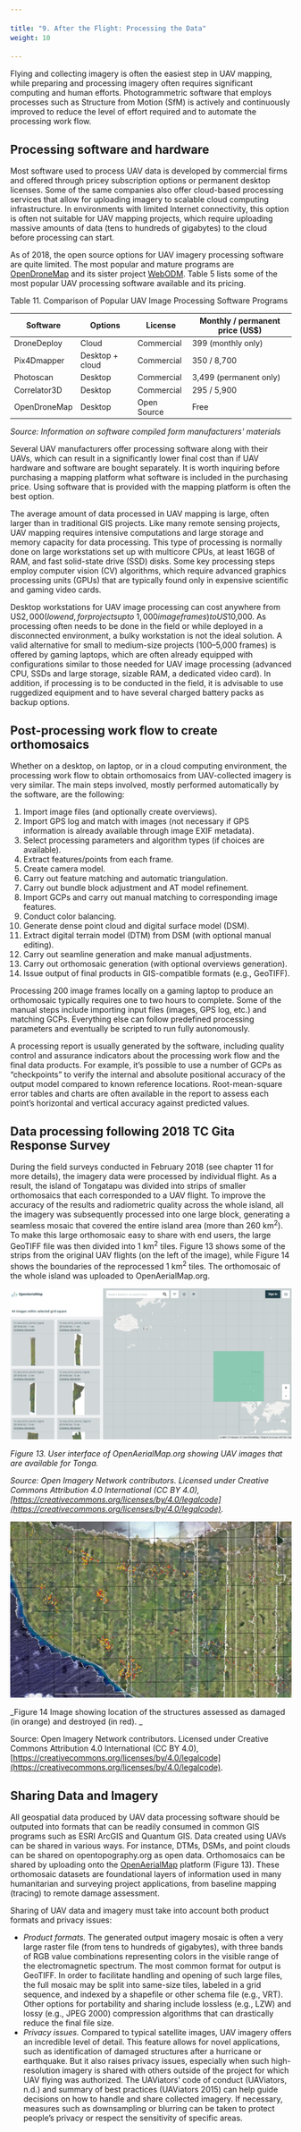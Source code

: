 ```yaml
---

title: "9. After the Flight: Processing the Data"
weight: 10

---
```


Flying and collecting imagery is often the easiest step in UAV mapping, while preparing and processing imagery often requires significant computing and human efforts. Photogrammetric software that employs processes such as Structure from Motion (SfM) is actively and continuously improved to reduce the level of effort required and to automate the processing work flow.


## Processing software and hardware

Most software used to process UAV data is developed by commercial firms and offered through pricey subscription options or permanent desktop licenses. Some of the same companies also offer cloud-based processing services that allow for uploading imagery to scalable cloud computing infrastructure. In environments with limited Internet connectivity, this option is often not suitable for UAV mapping projects, which require uploading massive amounts of data (tens to hundreds of gigabytes) to the cloud before processing can start.

As of 2018, the open source options for UAV imagery processing software are quite limited. The most popular and mature programs are [OpenDroneMap](http://opendronemap.org/) and its sister project [WebODM](https://www.webodm.org). Table 5 lists some of the most popular UAV processing software available and its pricing.

Table 11. Comparison of Popular UAV Image Processing Software Programs


|Software|Options|License|Monthly / permanent price (US$)|
|--- |--- |--- |--- |
|DroneDeploy|Cloud|Commercial|399 (monthly only)|
|Pix4Dmapper|Desktop + cloud|Commercial|350 / 8,700|
|Photoscan|Desktop|Commercial|3,499 (permanent only)|
|Correlator3D|Desktop|Commercial|295 / 5,900|
|OpenDroneMap|Desktop|Open Source|Free|


_Source: Information on software compiled form manufacturers' materials_

Several UAV manufacturers offer processing software along with their UAVs, which can result in a significantly lower final cost than if UAV hardware and software are bought separately. It is worth inquiring before purchasing a mapping platform what software is included in the purchasing price. Using software that is provided with the mapping platform is often the best option.

The average amount of data processed in UAV mapping is large, often larger than in traditional GIS projects. Like many remote sensing projects, UAV mapping requires intensive computations and large storage and memory capacity for data processing. This type of processing is normally done on large workstations set up with multicore CPUs, at least 16GB of RAM, and fast solid-state drive (SSD) disks. Some key processing steps employ computer vision (CV) algorithms, which require advanced graphics processing units (GPUs) that are typically found only in expensive scientific and gaming video cards. 

Desktop workstations for UAV image processing can cost anywhere from US$2,000 (low end, for projects up to ~1,000 image frames) to US$10,000. As processing often needs to be done in the field or while deployed in a disconnected environment, a bulky workstation is not the ideal solution. A valid alternative for small to medium-size projects (100–5,000 frames) is offered by gaming laptops, which are often already equipped with configurations similar to those needed for UAV image processing (advanced CPU, SSDs and large storage, sizable RAM, a dedicated video card). In addition, if processing is to be conducted in the field, it is advisable to use ruggedized equipment and to have several charged battery packs as backup options. 


## Post-processing work flow to create orthomosaics

Whether on a desktop, on laptop, or in a cloud computing environment, the processing work flow to obtain orthomosaics from UAV-collected imagery is very similar. The main steps involved, mostly performed automatically by the software, are the following:



1. Import image files (and optionally create overviews).
2. Import GPS log and match with images (not necessary if GPS information is already available through image EXIF metadata).
3. Select processing parameters and algorithm types (if choices are available).
4. Extract features/points from each frame.
5. Create camera model.
6. Carry out feature matching and automatic triangulation.
7. Carry out bundle block adjustment and AT model refinement.
8. Import GCPs and carry out manual matching to corresponding image features.
9. Conduct color balancing.
10. Generate dense point cloud and digital surface model (DSM). 
11. Extract digital terrain model (DTM) from DSM (with optional manual editing).
12. Carry out seamline generation and make manual adjustments.
13. Carry out orthomosaic generation (with optional overviews generation).
14. Issue output of final products in GIS-compatible formats (e.g., GeoTIFF).

Processing 200 image frames locally on a gaming laptop to produce an orthomosaic typically requires one to two hours to complete. Some of the manual steps include importing input files (images, GPS log, etc.) and matching GCPs. Everything else can follow predefined processing parameters and eventually be scripted to run fully autonomously.  

A processing report is usually generated by the software, including quality control and assurance indicators about the processing work flow and the final data products. For example, it’s possible to use a number of GCPs as “checkpoints” to verify the internal and absolute positional accuracy of the output model compared to known reference locations. Root-mean-square error tables and charts are often available in the report to assess each point’s horizontal and vertical accuracy against predicted values. 


## Data processing following 2018 TC Gita Response Survey

During the field surveys conducted in February 2018 (see chapter 11 for more details), the imagery data were processed by individual flight. As a result, the island of Tongatapu was divided into strips of smaller orthomosaics that each corresponded to a UAV flight. To improve the accuracy of the results and radiometric quality across the whole island, all the imagery was subsequently processed into one large block, generating a seamless mosaic that covered the entire island area (more than 260 km<sup>2</sup>). To make this large orthomosaic easy to share with end users, the large GeoTIFF file was then divided into 1 km<sup>2</sup> tiles. Figure 13 shows some of the strips from the original UAV flights (on the left of the image), while Figure 14 shows the boundaries of the reprocessed 1 km<sup>2</sup> tiles. The orthomosaic of the whole island was uploaded to OpenAerialMap.org. 

![alt_text](/images/Technical-Guidelines14.png)


_Figure 13. User interface of OpenAerialMap.org showing UAV images that are available for Tonga._

_Source: Open Imagery Network contributors. Licensed under Creative Commons Attribution 4.0 International (CC BY 4.0), [https://creativecommons.org/licenses/by/4.0/legalcode](https://creativecommons.org/licenses/by/4.0/legalcode)._

![alt_text](/images/Technical-Guidelines15.jpg)


_Figure 14 Image showing location of the structures assessed as damaged (in orange) and destroyed (in red). _

Source: Open Imagery Network contributors. Licensed under Creative Commons Attribution 4.0 International (CC BY 4.0), [https://creativecommons.org/licenses/by/4.0/legalcode](https://creativecommons.org/licenses/by/4.0/legalcode).


## Sharing Data and Imagery 

All geospatial data produced by UAV data processing software should be outputed into formats that can be readily consumed in common GIS programs such as ESRI ArcGIS and Quantum GIS. Data created using UAVs can be shared in various ways. For instance, DTMs, DSMs, and point clouds can be shared on opentopography.org as open data. Orthomosaics can be shared by uploading onto the [OpenAerialMap](https://openaerialmap.org/) platform (Figure 13). These orthomosaic datasets are foundational layers of information used in many humanitarian and surveying project applications, from baseline mapping (tracing) to remote damage assessment. 

Sharing of UAV data and imagery must take into account both product formats and privacy issues:



*   _Product formats._ The generated output imagery mosaic is often a very large raster file (from tens to hundreds of gigabytes), with three bands of RGB value combinations representing colors in the visible range of the electromagnetic spectrum. The most common format for output is GeoTIFF. In order to facilitate handling and opening of such large files, the full mosaic may be split into same-size tiles, labeled in a grid sequence, and indexed by a shapefile or other schema file (e.g., VRT). Other options for portability and sharing include lossless (e.g., LZW) and lossy (e.g., JPEG 2000) compression algorithms that can drastically reduce the final file size.
*   _Privacy issues._ Compared to typical satellite images, UAV imagery offers an incredible level of detail. This feature allows for novel applications, such as identification of damaged structures after a hurricane or earthquake. But it also raises privacy issues, especially when such high-resolution imagery is shared with others outside of the project for which UAV flying was authorized. The UAViators’ code of conduct (UAViators, n.d.) and summary of best practices (UAViators 2015) can help guide decisions on how to handle and share collected imagery. If necessary, measures such as downsampling or blurring can be taken to protect people’s privacy or respect the sensitivity of specific areas.